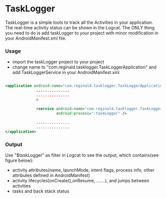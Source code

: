 # TaskLogger


TaskLogger is a simple tools to track all the Activities in your application. The real-time activity status can be shown in the Logcat. The ONLY thing you need to do is add taskLogger to your project with minor modification in your AndroidManifest.xml file.

### Usage

* import the taskLogger project to your project
* change <application> name to "com.reginald.tasklogger.TaskLoggerApplication" and add TaskLoggerService in your AndroidManifest.xml
````xml

<application android:name="com.reginald.tasklogger.TaskLoggerApplication"
              ...............
              ...............
              >

              <service android:name="com.reginald.tasklogger.TaskLoggerService"
                       android:process=":taskLogger" />
                       
              ...............
              ...............
</application>

````

### Output
Use "$taskLogger" as filter in Logcat to see the output, which contains(see figure below):
* activity attributes(name, launchMode, intent flags, process info, other attributes defined in AndroidManifest)
* activity lifecycles(onCreate(),onResume, .......), and jumps between activities
* tasks and back stack status

